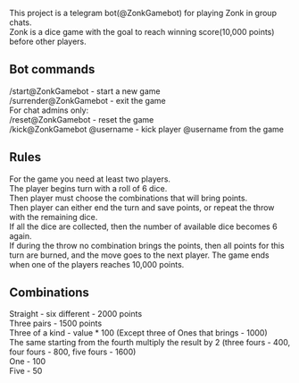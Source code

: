 This project is a telegram bot(@ZonkGamebot) for playing Zonk in group chats.  
Zonk is a dice game with the goal to reach winning score(10,000 points) before other players. 

## Bot commands

/start@ZonkGamebot - start a new game  
/surrender@ZonkGamebot - exit the game  
For chat admins only:  
/reset@ZonkGamebot - reset the game  
/kick@ZonkGamebot @username - kick player @username from the game   

## Rules

For the game you need at least two players.  
The player begins turn with a roll of 6 dice.  
Then player must choose the combinations that will bring points.  
Then player can either end the turn and save points, or repeat the throw with the remaining dice.  
If all the dice are collected, then the number of available dice becomes 6 again.  
If during the throw no combination brings the points, then all points for this turn are burned, and the move goes to the next player. 
The game ends when one of the players reaches 10,000 points.

## Combinations

Straight - six different - 2000 points  
Three pairs - 1500 points  
Three of a kind - value * 100 (Except three of Ones that brings - 1000)  
The same starting from the fourth multiply the result by 2 (three fours - 400, four fours - 800, five fours - 1600)  
One - 100  
Five - 50  
